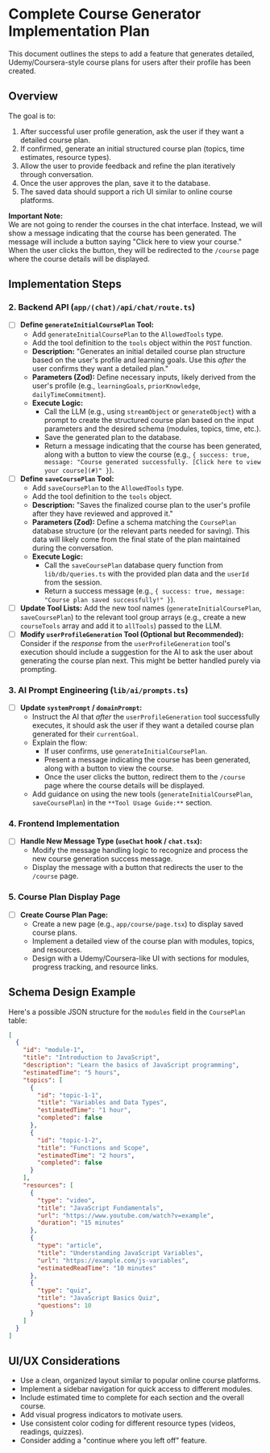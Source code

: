 # Complete Course Generator Implementation Plan

This document outlines the steps to add a feature that generates detailed, Udemy/Coursera-style course plans for users after their profile has been created.

## Overview

The goal is to:
1. After successful user profile generation, ask the user if they want a detailed course plan.
2. If confirmed, generate an initial structured course plan (topics, time estimates, resource types).
3. Allow the user to provide feedback and refine the plan iteratively through conversation.
4. Once the user approves the plan, save it to the database.
5. The saved data should support a rich UI similar to online course platforms.

**Important Note:**  
We are not going to render the courses in the chat interface. Instead, we will show a message indicating that the course has been generated. The message will include a button saying "Click here to view your course." When the user clicks the button, they will be redirected to the `/course` page where the course details will be displayed.

## Implementation Steps



### 2. Backend API (`app/(chat)/api/chat/route.ts`)

- [ ] **Define `generateInitialCoursePlan` Tool:**
    - Add `generateInitialCoursePlan` to the `AllowedTools` type.
    - Add the tool definition to the `tools` object within the `POST` function.
    - **Description:** "Generates an initial detailed course plan structure based on the user's profile and learning goals. Use this *after* the user confirms they want a detailed plan."
    - **Parameters (Zod):** Define necessary inputs, likely derived from the user's profile (e.g., `learningGoals`, `priorKnowledge`, `dailyTimeCommitment`).
    - **Execute Logic:**
        - Call the LLM (e.g., using `streamObject` or `generateObject`) with a prompt to create the structured course plan based on the input parameters and the desired schema (modules, topics, time, etc.).
        - Save the generated plan to the database.
        - Return a message indicating that the course has been generated, along with a button to view the course (e.g., `{ success: true, message: "Course generated successfully. [Click here to view your course](#)" }`).
- [ ] **Define `saveCoursePlan` Tool:**
    - Add `saveCoursePlan` to the `AllowedTools` type.
    - Add the tool definition to the `tools` object.
    - **Description:** "Saves the finalized course plan to the user's profile after they have reviewed and approved it."
    - **Parameters (Zod):** Define a schema matching the `CoursePlan` database structure (or the relevant parts needed for saving). This data will likely come from the final state of the plan maintained during the conversation.
    - **Execute Logic:**
        - Call the `saveCoursePlan` database query function from `lib/db/queries.ts` with the provided plan data and the `userId` from the session.
        - Return a success message (e.g., `{ success: true, message: "Course plan saved successfully!" }`).
- [ ] **Update Tool Lists:** Add the new tool names (`generateInitialCoursePlan`, `saveCoursePlan`) to the relevant tool group arrays (e.g., create a new `courseTools` array and add it to `allTools`) passed to the LLM.
- [ ] **Modify `userProfileGeneration` Tool (Optional but Recommended):** Consider if the *response* from the `userProfileGeneration` tool's execution should include a suggestion for the AI to ask the user about generating the course plan next. This might be better handled purely via prompting.

### 3. AI Prompt Engineering (`lib/ai/prompts.ts`)

- [ ] **Update `systemPrompt` / `domainPrompt`:**
    - Instruct the AI that *after* the `userProfileGeneration` tool successfully executes, it should ask the user if they want a detailed course plan generated for their `currentGoal`.
    - Explain the flow:
        - If user confirms, use `generateInitialCoursePlan`.
        - Present a message indicating the course has been generated, along with a button to view the course.
        - Once the user clicks the button, redirect them to the `/course` page where the course details will be displayed.
    - Add guidance on using the new tools (`generateInitialCoursePlan`, `saveCoursePlan`) in the `**Tool Usage Guide:**` section.

### 4. Frontend Implementation

- [ ] **Handle New Message Type (`useChat` hook / `chat.tsx`):**
    - Modify the message handling logic to recognize and process the new course generation success message.
    - Display the message with a button that redirects the user to the `/course` page.

### 5. Course Plan Display Page

- [ ] **Create Course Plan Page:**
    - Create a new page (e.g., `app/course/page.tsx`) to display saved course plans.
    - Implement a detailed view of the course plan with modules, topics, and resources.
    - Design with a Udemy/Coursera-like UI with sections for modules, progress tracking, and resource links.

## Schema Design Example

Here's a possible JSON structure for the `modules` field in the `CoursePlan` table:

```json
[
  {
    "id": "module-1",
    "title": "Introduction to JavaScript",
    "description": "Learn the basics of JavaScript programming",
    "estimatedTime": "5 hours",
    "topics": [
      {
        "id": "topic-1-1",
        "title": "Variables and Data Types",
        "estimatedTime": "1 hour",
        "completed": false
      },
      {
        "id": "topic-1-2",
        "title": "Functions and Scope",
        "estimatedTime": "2 hours",
        "completed": false
      }
    ],
    "resources": [
      {
        "type": "video",
        "title": "JavaScript Fundamentals",
        "url": "https://www.youtube.com/watch?v=example",
        "duration": "15 minutes"
      },
      {
        "type": "article",
        "title": "Understanding JavaScript Variables",
        "url": "https://example.com/js-variables",
        "estimatedReadTime": "10 minutes"
      },
      {
        "type": "quiz",
        "title": "JavaScript Basics Quiz",
        "questions": 10
      }
    ]
  }
]
```

## UI/UX Considerations

- Use a clean, organized layout similar to popular online course platforms.
- Implement a sidebar navigation for quick access to different modules.
- Include estimated time to complete for each section and the overall course.
- Add visual progress indicators to motivate users.
- Use consistent color coding for different resource types (videos, readings, quizzes).
- Consider adding a "continue where you left off" feature.